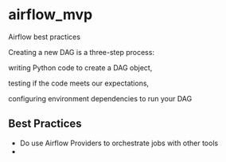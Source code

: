 # airflow_mvp
Airflow best practices

Creating a new DAG is a three-step process:

writing Python code to create a DAG object,

testing if the code meets our expectations,

configuring environment dependencies to run your DAG

## Best Practices
- Do use Airflow Providers to orchestrate jobs with other tools
-

